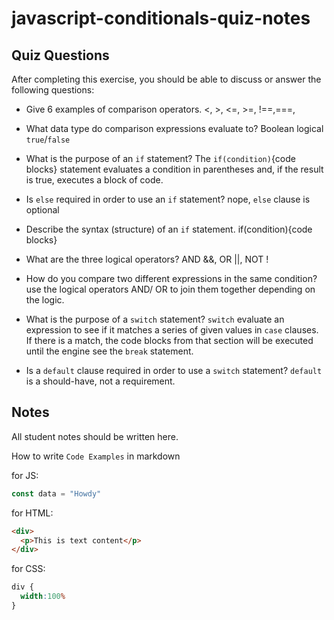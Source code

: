 # javascript-conditionals-quiz-notes

## Quiz Questions

After completing this exercise, you should be able to discuss or answer the following questions:

- Give 6 examples of comparison operators.
<, >, <=, >=, !==,===,

- What data type do comparison expressions evaluate to?
Boolean logical `true`/`false`

- What is the purpose of an `if` statement?
The `if(condition)`{code blocks} statement evaluates a condition in parentheses and, if the result is true, executes a block of code.
- Is `else` required in order to use an `if` statement?
nope, `else` clause is optional
- Describe the syntax (structure) of an `if` statement.
if(condition){code blocks}
- What are the three logical operators?
AND &&, OR ||, NOT !
- How do you compare two different expressions in the same condition?
use the logical operators AND/ OR to join them together depending on the logic.

- What is the purpose of a `switch` statement?
`switch` evaluate an expression to see if it matches a series of given values in `case` clauses. If there is a match, the code blocks from that section will be executed until the engine see the `break` statement.

- Is a `default` clause required in order to use a `switch` statement?
`default` is a should-have, not a requirement.

## Notes

All student notes should be written here.


How to write `Code Examples` in markdown

for JS:
```javascript
const data = "Howdy"
```

for HTML:
```html
<div>
  <p>This is text content</p>
</div>
```

for CSS:
```css
div {
  width:100%
}
```
